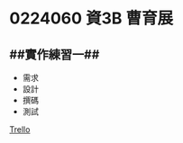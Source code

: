 # 0224060 資3B 曹育展 #
##實作練習一##
----------------------
- 需求
- 設計
- 撰碼
- 測試

[Trello](https://trello.com/b/781nc2S0/trello)
